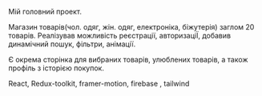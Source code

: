 Мій головний проект.

Магазин товарів(чол. одяг, жін. одяг, електроніка, біжутерія) заглом 20 товарів.
Реалізував можливість реєстрації, авторизаціЇ, добавив динамічний пошук, фільтри, анімації.

Є окрема сторінка для вибраних товарів, улюблених товарів, а також профіль з історією покупок.

React, Redux-toolkit, framer-motion, firebase , tailwind
